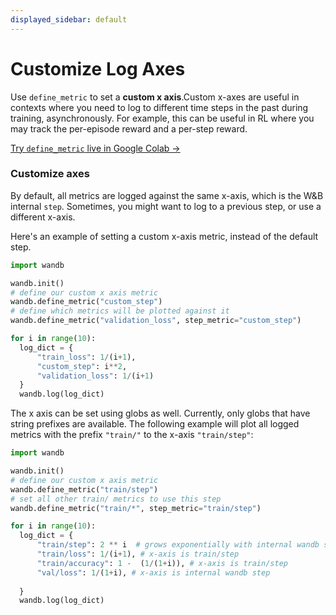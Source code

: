 ```yaml
---
displayed_sidebar: default
---
```


# Customize Log Axes

Use `define_metric` to set a **custom x axis**.Custom x-axes are useful in contexts where you need to log to different time steps in the past during training, asynchronously. For example, this can be useful in RL where you may track the per-episode reward and a per-step reward.

[Try `define_metric` live in Google Colab →](http://wandb.me/define-metric-colab)

### Customize axes

By default, all metrics are logged against the same x-axis, which is the W&B internal `step`. Sometimes, you might want to log to a previous step, or use a different x-axis.

Here's an example of setting a custom x-axis metric, instead of the default step.

```python
import wandb

wandb.init()
# define our custom x axis metric
wandb.define_metric("custom_step")
# define which metrics will be plotted against it
wandb.define_metric("validation_loss", step_metric="custom_step")

for i in range(10):
  log_dict = {
      "train_loss": 1/(i+1),
      "custom_step": i**2,
      "validation_loss": 1/(i+1)   
  }
  wandb.log(log_dict)
```

The x axis can be set using globs as well. Currently, only globs that have string prefixes are available. The following example will plot all logged metrics with the prefix `"train/"` to the x-axis `"train/step"`:

```python
import wandb

wandb.init()
# define our custom x axis metric
wandb.define_metric("train/step")
# set all other train/ metrics to use this step
wandb.define_metric("train/*", step_metric="train/step")

for i in range(10):
  log_dict = {
      "train/step": 2 ** i  # grows exponentially with internal wandb step
      "train/loss": 1/(i+1), # x-axis is train/step
      "train/accuracy": 1 -  (1/(1+i)), # x-axis is train/step
      "val/loss": 1/(1+i), # x-axis is internal wandb step
      
  }
  wandb.log(log_dict)
```
